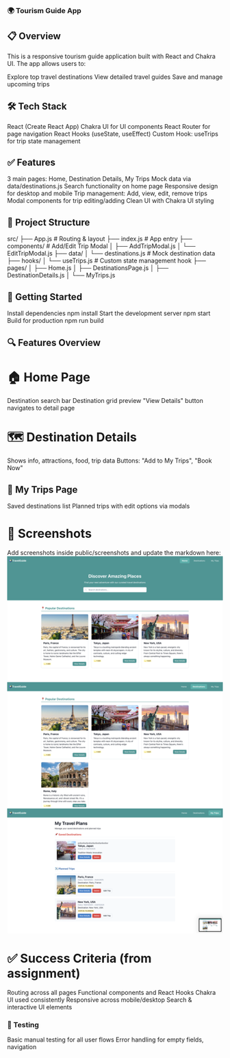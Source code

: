 ### 🌍 Tourism Guide App

## 📋 Overview

This is a responsive tourism guide application built with React and Chakra UI. The app allows users to:

Explore top travel destinations
View detailed travel guides
Save and manage upcoming trips

## 🛠 Tech Stack
React (Create React App)
Chakra UI for UI components
React Router for page navigation
React Hooks (useState, useEffect)
Custom Hook: useTrips for trip state management

## ✅ Features
3 main pages: Home, Destination Details, My Trips
Mock data via data/destinations.js
Search functionality on home page
Responsive design for desktop and mobile
Trip management: Add, view, edit, remove trips
Modal components for trip editing/adding
Clean UI with Chakra UI styling

## 📂 Project Structure
src/
├── App.js                   # Routing & layout
├── index.js                # App entry
├── components/             # Add/Edit Trip Modal
│   ├── AddTripModal.js
│   └── EditTripModal.js
├── data/
│   └── destinations.js     # Mock destination data
├── hooks/
│   └── useTrips.js         # Custom state management hook
├── pages/
│   ├── Home.js
│   ├── DestinationsPage.js
│   ├── DestinationDetails.js
│   └── MyTrips.js

## 🚀 Getting Started
Install dependencies
npm install
Start the development server
npm start
Build for production
npm run build

## 🔍 Features Overview
# 🏠 Home Page
Destination search bar
Destination grid preview
"View Details" button navigates to detail page

# 🗺 Destination Details
Shows info, attractions, food, trip data
Buttons: "Add to My Trips", "Book Now"
## 📌 My Trips Page
Saved destinations list
Planned trips with edit options via modals

# 📸 Screenshots
Add screenshots inside public/screenshots and update the markdown here:
![Home](public/screenshots/homePage.png)
![Details](public/screenshots/DestinationsDetails.png)
![Trips](public/screenshots/MyTrips.png)

# ✅ Success Criteria (from assignment)
 Routing across all pages
 Functional components and React Hooks
 Chakra UI used consistently
 Responsive across mobile/desktop
 Search & interactive UI elements

### 🧪 Testing
Basic manual testing for all user flows
Error handling for empty fields, navigation
